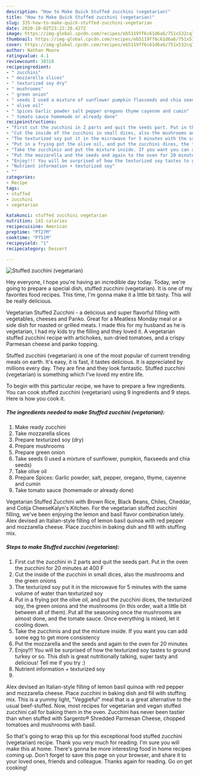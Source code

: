 ```yaml
---
description: "How to Make Quick Stuffed zucchini (vegetarian)"
title: "How to Make Quick Stuffed zucchini (vegetarian)"
slug: 335-how-to-make-quick-stuffed-zucchini-vegetarian
date: 2020-10-02T23:22:28.427Z
image: https://img-global.cpcdn.com/recipes/eb5119ff6c61d6a6/751x532cq70/stuffed-zucchini-vegetarian-recipe-main-photo.jpg
thumbnail: https://img-global.cpcdn.com/recipes/eb5119ff6c61d6a6/751x532cq70/stuffed-zucchini-vegetarian-recipe-main-photo.jpg
cover: https://img-global.cpcdn.com/recipes/eb5119ff6c61d6a6/751x532cq70/stuffed-zucchini-vegetarian-recipe-main-photo.jpg
author: Nathan Moore
ratingvalue: 4.1
reviewcount: 30318
recipeingredient:
- " zucchini"
- " mozzarella slices"
- " texturized soy dry"
- " mushrooms"
- " green onion"
- " seeds I used a mixture of sunflower pumpkin flaxseeds and chia seeds"
- " olive oil"
- " Spices Garlic powder salt pepper oregano thyme cayenne and cumin"
- " tomato sauce homemade or already done"
recipeinstructions:
- "First cut the zucchini in 2 parts and quit the seeds part. Put in the oven the zucchini for 20 minutes at 400 F"
- "Cut the inside of the zucchini in small dices, also the mushrooms and the green onions"
- "The texturized soy put it in the microwave for 5 minutes with the same volume of water than texturized soy"
- "Put in a frying pot the olive oil, and put the zucchini dices, the texturized soy, the green onions and the mushrooms (in this order, wait a little bit between all of them). Put all the seasoning once the mushrooms are almost done, and the tomate sauce. Once everything is mixed, let it cooling down."
- "Take the zucchinis and put the mixture inside. If you want you can add some egg to get more consistency"
- "Put the mozzarella and the seeds and again to the oven for 20 minutes"
- "Enjoy!!! You will be surprised of how the texturized soy tastes to ground turkey or so. This dish is great nutritionally talking, super tasty and delicious! Tell me if you try :)"
- "Nutrient information + texturized soy"
- ""
categories:
- Recipe
tags:
- stuffed
- zucchini
- vegetarian

katakunci: stuffed zucchini vegetarian 
nutrition: 141 calories
recipecuisine: American
preptime: "PT27M"
cooktime: "PT51M"
recipeyield: "1"
recipecategory: Dessert

---
```



![Stuffed zucchini (vegetarian)](https://img-global.cpcdn.com/recipes/eb5119ff6c61d6a6/751x532cq70/stuffed-zucchini-vegetarian-recipe-main-photo.jpg)

Hey everyone, I hope you're having an incredible day today. Today, we're going to prepare a special dish, stuffed zucchini (vegetarian). It is one of my favorites food recipes. This time, I'm gonna make it a little bit tasty. This will be really delicious.

Vegetarian Stuffed Zucchini - a delicious and super flavorful filling with vegetables, cheeses and Panko. Great for a Meatless Monday meal or a side dish for roasted or grilled meats. I made this for my husband as he is vegetarian, I had my kids try the filling and they loved it. A vegetarian stuffed zucchini recipe with artichokes, sun-dried tomatoes, and a crispy Parmesan cheese and panko topping.

Stuffed zucchini (vegetarian) is one of the most popular of current trending meals on earth. It's easy, it is fast, it tastes delicious. It is appreciated by millions every day. They are fine and they look fantastic. Stuffed zucchini (vegetarian) is something which I've loved my entire life.


To begin with this particular recipe, we have to prepare a few ingredients. You can cook stuffed zucchini (vegetarian) using 9 ingredients and 9 steps. Here is how you cook it.

<!--inarticleads1-->

##### The ingredients needed to make Stuffed zucchini (vegetarian):

1. Make ready  zucchini
1. Take  mozzarella slices
1. Prepare  texturized soy (dry)
1. Prepare  mushrooms
1. Prepare  green onion
1. Take  seeds (I used a mixture of sunflower, pumpkin, flaxseeds and chia seeds)
1. Take  olive oil
1. Prepare  Spices: Garlic powder, salt, pepper, oregano, thyme, cayenne and cumin
1. Take  tomato sauce (homemade or already done)


Vegetarian Stuffed Zucchini with Brown Rice, Black Beans, Chiles, Cheddar, and Cotija CheeseKalyn&#39;s Kitchen. For the vegetarian stuffed zucchini filling, we&#39;ve been enjoying the lemon and basil flavor combination lately. Alex devised an Italian-style filling of lemon basil quinoa with red pepper and mozzarella cheese. Place zucchini in baking dish and fill with stuffing mix. 

<!--inarticleads2-->

##### Steps to make Stuffed zucchini (vegetarian):

1. First cut the zucchini in 2 parts and quit the seeds part. Put in the oven the zucchini for 20 minutes at 400 F
1. Cut the inside of the zucchini in small dices, also the mushrooms and the green onions
1. The texturized soy put it in the microwave for 5 minutes with the same volume of water than texturized soy
1. Put in a frying pot the olive oil, and put the zucchini dices, the texturized soy, the green onions and the mushrooms (in this order, wait a little bit between all of them). Put all the seasoning once the mushrooms are almost done, and the tomate sauce. Once everything is mixed, let it cooling down.
1. Take the zucchinis and put the mixture inside. If you want you can add some egg to get more consistency
1. Put the mozzarella and the seeds and again to the oven for 20 minutes
1. Enjoy!!! You will be surprised of how the texturized soy tastes to ground turkey or so. This dish is great nutritionally talking, super tasty and delicious! Tell me if you try :)
1. Nutrient information + texturized soy
1. 


Alex devised an Italian-style filling of lemon basil quinoa with red pepper and mozzarella cheese. Place zucchini in baking dish and fill with stuffing mix. This is a yummy light, &#34;Veggieful&#34; meal that is a great alternative to the usual beef-stuffed. Now, most recipes for vegetarian and vegan stuffed zucchini call for baking them in the oven. Zucchini has never been tastier than when stuffed with Sargento® Shredded Parmesan Cheese, chopped tomatoes and mushrooms with basil. 

So that's going to wrap this up for this exceptional food stuffed zucchini (vegetarian) recipe. Thank you very much for reading. I'm sure you will make this at home. There's gonna be more interesting food in home recipes coming up. Don't forget to save this page on your browser, and share it to your loved ones, friends and colleague. Thanks again for reading. Go on get cooking!
